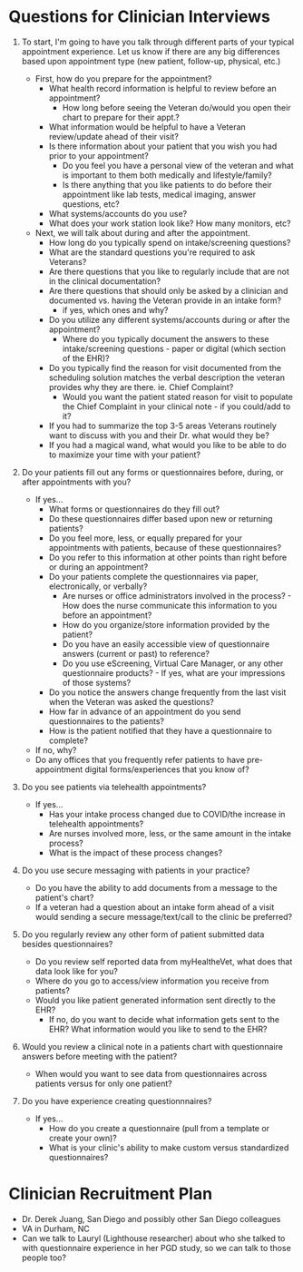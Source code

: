 # Questions for Clinician Interviews 

1. To start, I'm going to have you talk through different parts of your typical appointment experience. Let us know if there are any big differences based upon appointment type (new patient, follow-up, physical, etc.)
   - First, how do you prepare for the appointment?
     - What health record information is helpful to review before an appointment?
         - How long before seeing the Veteran do/would you open their chart to prepare for their appt.?
     - What information would be helpful to have a Veteran review/update ahead of their visit?
     - Is there information about your patient that you wish you had prior to your appointment?
         - Do you feel you have a personal view of the veteran and what is important to them both medically and lifestyle/family?
         - Is there anything that you like patients to do before their appointment like lab tests, medical imaging, answer questions, etc?
     - What systems/accounts do you use?
     - What does your work station look like? How many monitors, etc?
   - Next, we will talk about during and after the appointment.   
     - How long do you typically spend on intake/screening questions?
     - What are the standard questions you're required to ask Veterans?
     - Are there questions that you like to regularly include that are not in the clinical documentation?
     - Are there questions that should only be asked by a clinician and documented vs. having the Veteran provide in an intake form? 
         - if yes, which ones and why?
     - Do you utilize any different systems/accounts during or after the appointment? 
         - Where do you typically document the answers to these intake/screening questions - paper or digital (which section of the EHR)?
      - Do you typically find the reason for visit documented from the scheduling solution matches the verbal description the veteran provides why they are there. ie. Chief Complaint?
         - Would you want the patient stated reason for visit to populate the Chief Complaint in your clinical note - if you could/add to it?
      - If you had to summarize the top 3-5 areas Veterans routinely want to discuss with you and their Dr. what would they be?
      - If you had a magical wand, what would you like to be able to do to maximize your time with your patient?
   
2. Do your patients fill out any forms or questionnaires before, during, or after appointments with you?
   - If yes...
     - What forms or questionnaires do they fill out?
     - Do these questionnaires differ based upon new or returning patients?
     - Do you feel more, less, or equally prepared for your appointments with patients, because of these questionnaires? 
     - Do you refer to this information at other points than right before or during an appointment?
     - Do your patients complete the questionnaires via paper, electronically, or verbally?
         - Are nurses or office administrators involved in the process?
               - How does the nurse communicate this information to you before an appointment?
         - How do you organize/store information provided by the patient?
         - Do you have an easily accessible view of questionnaire answers (current or past) to reference?
         - Do you use eScreening, Virtual Care Manager, or any other questionnaire products?
               - If yes, what are your impressions of those systems?
      - Do you notice the answers change frequently from the last visit when the Veteran was asked the questions?
      - How far in advance of an appointment do you send questionnaires to the patients?
      - How is the patient notified that they have a questionnaire to complete?
   - If no, why?
   - Do any offices that you frequently refer patients to have pre-appointment digital forms/experiences that you know of?

3. Do you see patients via telehealth appointments?
   - If yes...
      - Has your intake process changed due to COVID/the increase in telehealth appointments?
      - Are nurses involved more, less, or the same amount in the intake process?
      - What is the impact of these process changes? 

4. Do you use secure messaging with patients in your practice?
   - Do you have the ability to add documents from a message to the patient's chart?
   - If a veteran had a question about an intake form ahead of a visit would sending a secure message/text/call to the clinic be preferred?
   
5. Do you regularly review any other form of patient submitted data besides questionnaires?
    - Do you review self reported data from myHealtheVet, what does that data look like for you?
    - Where do you go to access/view information you receive from patients? 
    - Would you like patient generated information sent directly to the EHR?
      - If no, do you want to decide what information gets sent to the EHR? What information would you like to send to the EHR?
   
6. Would you review a clinical note in a patients chart with questionnaire answers before meeting with the patient?
   - When would you want to see data from questionnaires across patients versus for only one patient?
      
7. Do you have experience creating questionnnaires?
   - If yes...
      - How do you create a questionnaire (pull from a template or create your own)?
      - What is your clinic's ability to make custom versus standardized questionnaires?
      
      
# Clinician Recruitment Plan
- Dr. Derek Juang, San Diego and possibly other San Diego colleagues
- VA in Durham, NC
- Can we talk to Lauryl (Lighthouse researcher) about who she talked to with questionnaire experience in her PGD study, so we can talk to those people too?
